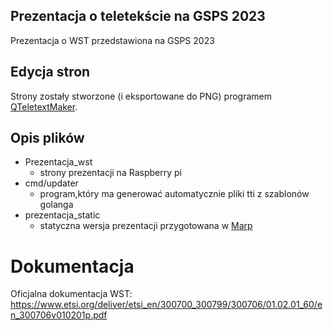 ## Prezentacja o teletekście na GSPS 2023

Prezentacja o WST przedstawiona na GSPS 2023

## Edycja stron

Strony zostały stworzone (i eksportowane do PNG) programem [QTeletextMaker](https://github.dev/gkthemac/QTeletextMaker).

## Opis plików

- Prezentacja_wst
  - strony prezentacji na Raspberry pi
- cmd/updater
  - program,który ma generować automatycznie pliki tti z szablonów golanga
- prezentacja_static
  - statyczna wersja prezentacji przygotowana w [Marp](https://marp.app/)

# Dokumentacja

Oficjalna dokumentacja WST: https://www.etsi.org/deliver/etsi_en/300700_300799/300706/01.02.01_60/en_300706v010201p.pdf
